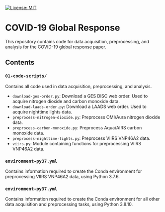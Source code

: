 [![License: MIT](https://img.shields.io/badge/License-MIT-yellow.svg)](https://opensource.org/licenses/MIT)

# COVID-19 Global Response

This repository contains code for data acquisition, preprocessing, and analysis for the COVID-19 global response paper.

## Contents

### `01-code-scripts/`

Contains all code used in data acquisition, preprocessing, and analysis.

* `download-ges-order.py`: Download a GES DISC web order. Used to acquire nitrogen dioxide and carbon monoxide data.
* `download-laads-order.py`: Download a LAADS web order. Used to acquire nighttime lights data.
* `preprocess-nitrogen-dioxide.py`: Preprocess OMI/Aura nitrogen dioxide data.
* `preprocess-carbon-monoxide.py`: Preprocess Aqua/AIRS carbon monoxide data.
* `preprocess-nighttime-lights.py`: Preprocess VIIRS VNP46A2 data.
* `viirs.py`: Module containing functions for preprocessing VIIRS VNP46A2 data.

### `environment-py37.yml`

Contains information required to create the Conda environment for preprocessing VIIRS VNP46A2 data, using Python 3.7.6.

### `environment-py37.yml`

Contains information required to create the Conda environment for all other data acquisition and preprocessing tasks, using Python 3.8.10.
